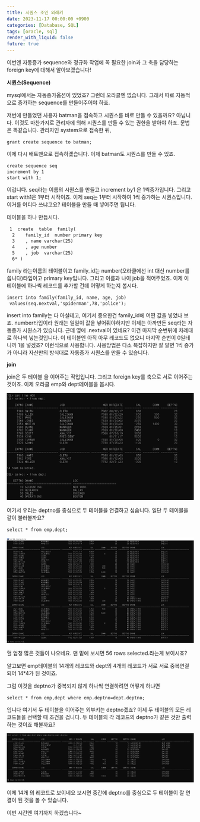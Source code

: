 ```yaml
---
title: 시퀀스 조인 외래키
date: 2023-11-17 00:00:00 +0900
categories: [Database, SQL]
tags: [oracle, sql]
render_with_liquid: false
future: true
---
```


이번엔 자동증가 sequence와 정규화 작업에 꼭 필요한 join과 그 축을 담당하는 foreign key에 대해서 알아보겠습니다!

**시퀀스(Sequence)**

mysql에서는 자동증가옵션이 있었죠? 그런데 오라클엔 없습니다. 그래서 따로 자동적으로 증가하는 sequence를 만들어주어야 하죠.

저번에 만들었던 사용자 batman을 접속하고 시퀀스를 바로 만들 수 있을까요? 아닙니다. 이것도 마찬가지로 관리자에 의해 시퀀스를 만들 수 있는 권한을 받아야 하죠. 문법은 똑같습니다. 관리자인 system으로 접속한 뒤,

```
grant create sequence to batman;
```

이제 다시 배트맨으로 접속하겠습니다. 이제 batman도 시퀀스를 만들 수 있죠.

```
create sequence seq
increment by 1
start with 1;
```

이겁니다. seq라는 이름의 시퀀스를 만들고 increment by1 은 1씩증가입니다. 그리고 start with1은 1부터 시작이죠. 이제 seq는 1부터 시작하여 1씩 증가하는 시퀀스입니다. 이거를 어디다 쓰냐고요? 테이블을 만들 때 넣어주면 됩니다.

테이블을 하나 만듭시다.

```
 1  create  table  family(
  2    family_id  number primary key 
  3    , name varchar(25)
  4    , age number 
  5    , job  varchar(25)
  6* )
```

family 라는이름의 테이블이고 family\_id는 number(오라클에선 int 대신 number를 씁니다)타입이고 primary key입니다. 그리고 이름과 나이 job을 적어주었죠. 이제 이 테이블에 하나씩 레코드를 추가할 건데 어떻게 하는지 봅시다.

```
insert into family(family_id, name, age, job)
 values(seq.nextval,'spiderman',78,'police');
```

insert into family는 다 아실테고, 여기서 중요한건 family\_id에 어떤 값을 넣었나 보죠. number타입이라 원래는 일일이 값을 넣어줘야하지만 이제는 아까만든 seq라는 자동증가 시퀀스가 있습니다. 근데 옆에 .nextval이 있네요? 이건 마지막 순번뒤에 차례대로 하나씩 넣는것입니다. 이 테이블엔 아직 아무 레코드도 없으니 마지막 순번이 0일테니까 1을 넣겠죠? 이런식으로 사용합니다. 사용방법은 다소 복잡하지만 잘 알면 1씩 증가가 아니라 자신만의 방식대로 자동증가 시퀀스를 만들 수 있습니다.

**join**

join은 두 테이블 을 이어주는 작업입니다. 그리고 foreign key를 축으로 서로 이어주는 것이죠. 이제 오라클 emp와 dept테이블을 봅시다.

![Desktop View](/assets/img/Database/SQL/Seq-Join-ForeignKey/1.png)

여기서 우리는 deptno를 중심으로 두 테이블을 연결하고 싶습니다. 일단 두 테이블을 같이 불러볼까요?

```
select * from emp,dept;
```

![Desktop View](/assets/img/Database/SQL/Seq-Join-ForeignKey/2.png)

헐 엄청 많은 것들이 나오네요. 맨 밑에 보시면 56 rows selected.라는게 보이시죠?

알고보면 emp테이블의 14개의 레코드와 dept의 4개의 레코드가 서로 서로 중복연결되어 14\*4가 된 것이죠.

그럼 이것을 deptno가 중복되지 않게 하나씩 연결하려면 어떻게 하냐면

```
select * from emp,dept where emp.deptno=dept.deptno;
```

입니다 여기서 두 테이블을 이어주는 외부키는 deptno겠죠? 이제 두 테이블의 모든 레코드들을 선택할 때 조건을 겁니다. 두 테이블의 각 레코드의 deptno가 같은 것만 출력하는 것이죠 해볼까요?

![Desktop View](/assets/img/Database/SQL/Seq-Join-ForeignKey/3.png)

이제 14개 의 레코드로 보이네요 보시면 중간에 deptno를 중심으로 두 테이블이 잘 연결이 된 것을 볼 수 있습니다.

이번 시간엔 여기까지 하겠습니다~